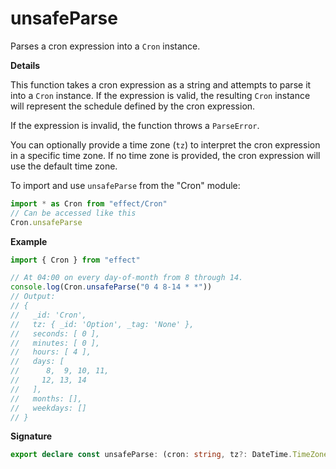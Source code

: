 # unsafeParse

Parses a cron expression into a `Cron` instance.

**Details**

This function takes a cron expression as a string and attempts to parse it
into a `Cron` instance. If the expression is valid, the resulting `Cron`
instance will represent the schedule defined by the cron expression.

If the expression is invalid, the function throws a `ParseError`.

You can optionally provide a time zone (`tz`) to interpret the cron
expression in a specific time zone. If no time zone is provided, the cron
expression will use the default time zone.

To import and use `unsafeParse` from the "Cron" module:

```ts
import * as Cron from "effect/Cron"
// Can be accessed like this
Cron.unsafeParse
```

**Example**

```ts
import { Cron } from "effect"

// At 04:00 on every day-of-month from 8 through 14.
console.log(Cron.unsafeParse("0 4 8-14 * *"))
// Output:
// {
//   _id: 'Cron',
//   tz: { _id: 'Option', _tag: 'None' },
//   seconds: [ 0 ],
//   minutes: [ 0 ],
//   hours: [ 4 ],
//   days: [
//      8,  9, 10, 11,
//     12, 13, 14
//   ],
//   months: [],
//   weekdays: []
// }
```

**Signature**

```ts
export declare const unsafeParse: (cron: string, tz?: DateTime.TimeZone | string) => Cron
```
